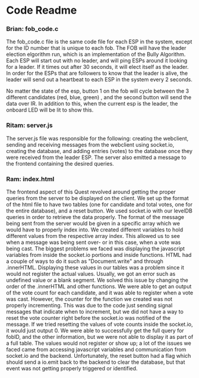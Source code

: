 # Code Readme

### Brian: fob_code.c

The fob_code.c file is the same code file for each ESP in the system, except for the ID number that is unique to each fob. The FOB will have the leader election elgorithm run, which is an implementation of the Bully Algorithm. Each ESP will start out with no leader, and will ping ESPs around it looking for a leader. If it times out after 30 seconds, it will elect itself as the leader. In order for the ESPs that are followers to know that the leader is alive, the leader will send out a heartbeat to each ESP in the system every 2 seconds.

No matter the state of the esp, button 1 on the fob will cycle between the 3 different candidates (red, blue, green) , and the second button will send the data over IR. In addition to this, when the current esp is the leader, the onboard LED will be lit to show this.

### Ritam: server.js

The server.js file was responsible for the following: creating the webclient, sending and receiving messages from the webclient using socket.io, creating the database, and adding entries (votes) to the database once they were received from the leader ESP. The server also emitted a message to the frontend containing the desired queries.

### Ram: index.html

The frontend aspect of this Quest revolved around getting the proper queries from the server to be displayed on the client. We set up the format of the html file to have two tables (one for candidate and total votes, one for the entire database), and a reset button.
We used socket.io with our levelDB queries in order to retrieve the data properly. The format of the message being sent from the server would be given in a specific array which we would have to properly index into. We created different variables to hold different values from the respective array index. This allowed us to see when a message was being sent over- or in this case, when a vote was being cast.
The biggest problems we faced was displaying the javascript variables from inside the socket.io portions and inside functions. HTML had a couple of ways to do it such as "Document.write" and through .innerHTML. Displaying these values in our tables was a problem since it would not register the actual values. Usually, we got an error such as undefined value or a blank segment. We solved this issue by changing the order of the .innerHTML and other functions. We were able to get an output of the vote count for each candidate, and it was able to register when a vote was cast. However, the counter for the function we created was not properly incrementing. This was due to the code just sending signal messages that indicate when to increment, but we did not have a way to reset the vote counter right before the socket.io was notified of the message. If we tried resetting the values of vote counts inside the socket.io, it would just output 0. We were able to successfully get the full query for fobID, and the other information, but we were not able to display it as part of a full table. The values would not register or show up; a lot of the issues we faced came from accessing javascript variables and communication from socket.io and the backend. Unfortunately, the reset button had a flag which should send a io.emit back to the backend to clear the database, but that event was not getting properly triggered or identified.

